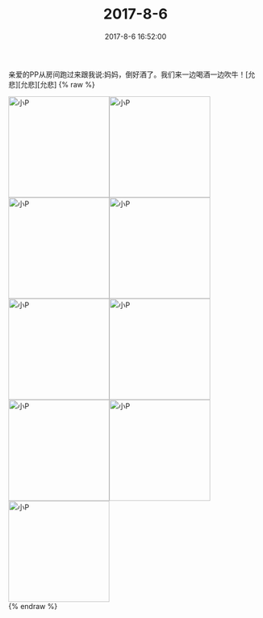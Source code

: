 ﻿---
title: 2017-8-6
date: 2017-8-6 16:52:00
tags:
categories: 妈妈
---
亲爱的PP从房间跑过来跟我说:妈妈，倒好酒了。我们来一边喝酒一边吹牛！[允悲][允悲][允悲]
{% raw %}
<div style="width:500 px">
<div style="float:left; width:100 px"><img src="/images/微信图片_20171012165524.jpg" width="200" alt="小P"></div>
<div style="float:left; width:100 px"><img src="/images/微信图片_20171012165533.jpg" width="200" alt="小P"></div>
<div style="float:left; width:100 px"><img src="/images/微信图片_20171012165542.jpg" width="200" alt="小P"></div>
<div style="float:left; width:100 px"><img src="/images/微信图片_20171012165550.jpg" width="200" alt="小P"></div>
<div style="float:left; width:100 px"><img src="/images/微信图片_20171012165600.jpg" width="200" alt="小P"></div>
<div style="float:left; width:100 px"><img src="/images/微信图片_20171012165609.jpg" width="200" alt="小P"></div>
<div style="float:left; width:100 px"><img src="/images/微信图片_20171012165619.jpg" width="200" alt="小P"></div>
<div style="float:left; width:100 px"><img src="/images/微信图片_20171012165628.jpg" width="200" alt="小P"></div>
<div style="float:left; width:100 px"><img src="/images/微信图片_20171012165636.jpg" width="200" alt="小P"></div>
<div style="clear:both"></div>
</div>
{% endraw %}